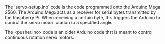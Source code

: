 The 'servo-setup.ino' code is the code programmed onto the Arduino Mega 2560.
The Arduino Mega acts as a receiver for serial bytes transmitted by the Raspberry Pi.
When receiving a certain byte, this triggers the Arduino to control the servo motor rotation to a specified angle.

The <pusher.ino> code is an older Arduino code that is meant to control continuous rotation servo motors. 

